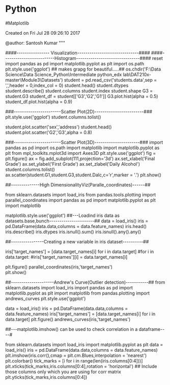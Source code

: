 # Python
#Matplotlib

Created on Fri Jul 28 09:26:10 2017

@author: Santosh Kumar
"""

####----------------      Visualization------------------------------####
####-------------------------Histogram-------------------------------####
reset
import pandas as pd
import matplotlib.pyplot as plt
import os.path
plt.style.use('ggplot') ## makes grapg for beautiful.....##
os.chdir('F:\Data Science\Data Science_Python\Intermediate python_edx lab\DAT210x-master\Module3\Datasets')
student = pd.read_csv('students.data',sep = ',',header = 0,index_col = 0)
student.head()
student.dtypes
student.describe()
student.columns
student.index
student.shape
G3 = student.G3
student_df = student[['G3','G2','G1']]
G3.plot.hist(alpha = 0.5)
student_df.plot.hist(alpha = 0.9)

###-----------------------Scatter Plot(2D)------------------------###
plt.style.use('ggplot')
student.columns.tolist()

student.plot.scatter('sex','address')
student.head()
student.plot.scatter('G2','G3',alpha = 0.8)

###-----------------------Scatter Plot(3D)----------------------###
import pandas as pd
import os.path
import matplotlib
import matplotlib.pyplot as plt
from mpl_toolkits.mplot3d import Axes3D
plt.style.use('ggplot')
fig = plt.figure()
ax = fig.add_subplot(111,projection='3d')
ax.set_xlabel('Final Grade')
ax.set_ylabel('First Grade')
ax.set_zlabel('Daily Alcohol')
student.columns.tolist()
ax.scatter(student.G1,student.G3,student.Dalc,c='r',marker = '.')
plt.show()

##--------------High DimensionalityViz(Paralle_coordinates)------##

from sklearn.datasets import load_iris
from pandas.tools.plotting import parallel_coordinates
import pandas as pd
import matplotlib.pyplot as plt
import matplotlib

matplotlib.style.use('ggplot')
##---Loadind iris data as datasets.base,bunch----------------------##
data = load_iris()
iris = pd.DataFrame(data.data,columns = data.feature_names)
iris.head()
iris.describe()
iris.dtypes
iris.isnull().sum()
iris.isnull().any().any()

##----------------Creating a new variable in iris dataset----------##

iris['target_names'] = [data.target_names[i] for i in data.target]
#for i in data.target:
    #iris['target_names'][i]  = data.target_names[i]
    
plt.figure() 
parallel_coordinates(iris,'target_names')   
plt.show()    


##---------------------Andrew's Curve(Outlier detection)-----------##
from sklearn.datasets import load_iris
import pandas as pd
import matplotlib.pyplot as plt
import matplotlib
from pandas.plotting import andrews_curves
plt.style.use('ggplot')

data = load_iris()
iris = pd.DataFrame(data.data,columns = data.feature_names)
iris['target_names'] = [data.target_names[i] for i in data.target]
plt.figure() 
andrews_curves(iris,'target_names')

##---matplotlib.imshow() can be used to check correlation in a dataframe----#

from sklearn.datasets import load_iris
import matplotlib.pyplot as plt
data = load_iris()
iris = pd.DataFrame(data.data,columns = data.feature_names)
plt.imshow(iris.corr(),cmap = plt.cm.Blues,interpolation = 'nearest')
plt.colorbar()
tick_marks = [i for i in range(len(iris.columns[0:4]))]
plt.xticks(tick_marks,iris.columns[0:4],rotation = 'horizontal')  ## Include those columns only which you are using for corr matrix
plt.yticks(tick_marks,iris.columns[0:4]) 
